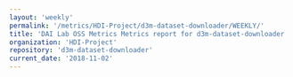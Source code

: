 ```yaml
---
layout: 'weekly'
permalink: '/metrics/HDI-Project/d3m-dataset-downloader/WEEKLY/'
title: 'DAI Lab OSS Metrics Metrics report for d3m-dataset-downloader | WEEKLY-REPORT-2018-11-02'
organization: 'HDI-Project'
repository: 'd3m-dataset-downloader'
current_date: '2018-11-02'
---
```

